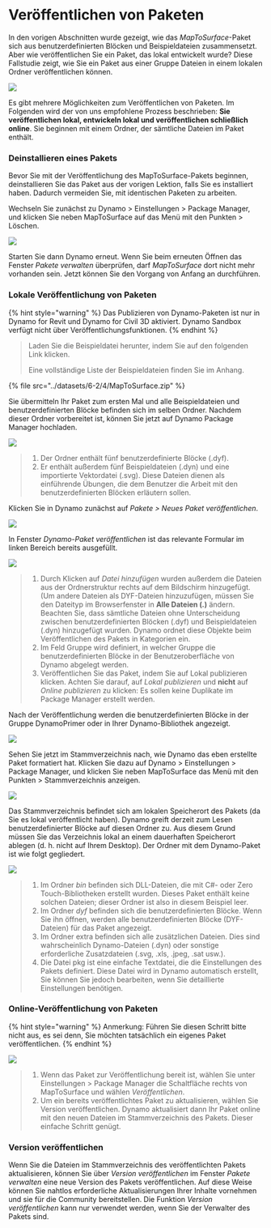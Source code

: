 # Veröffentlichen von Paketen

In den vorigen Abschnitten wurde gezeigt, wie das _MapToSurface_-Paket sich aus benutzerdefinierten Blöcken und Beispieldateien zusammensetzt. Aber wie veröffentlichen Sie ein Paket, das lokal entwickelt wurde? Diese Fallstudie zeigt, wie Sie ein Paket aus einer Gruppe Dateien in einem lokalen Ordner veröffentlichen können.

![](../images/6-2/4/publishapackage-customnodes01.jpg)

Es gibt mehrere Möglichkeiten zum Veröffentlichen von Paketen. Im Folgenden wird der von uns empfohlene Prozess beschrieben: **Sie veröffentlichen lokal, entwickeln lokal und veröffentlichen schließlich online**. Sie beginnen mit einem Ordner, der sämtliche Dateien im Paket enthält.

### Deinstallieren eines Pakets

Bevor Sie mit der Veröffentlichung des MapToSurface-Pakets beginnen, deinstallieren Sie das Paket aus der vorigen Lektion, falls Sie es installiert haben. Dadurch vermeiden Sie, mit identischen Paketen zu arbeiten.

Wechseln Sie zunächst zu Dynamo > Einstellungen > Package Manager, und klicken Sie neben MapToSurface auf das Menü mit den Punkten > Löschen.

![](../images/6-2/4/publishapackage-deletepackage.jpg)

Starten Sie dann Dynamo erneut. Wenn Sie beim erneuten Öffnen das Fenster _Pakete verwalten_ überprüfen, darf _MapToSurface_ dort nicht mehr vorhanden sein. Jetzt können Sie den Vorgang von Anfang an durchführen.

### Lokale Veröffentlichung von Paketen

{% hint style="warning" %} Das Publizieren von Dynamo-Paketen ist nur in Dynamo for Revit und Dynamo for Civil 3D aktiviert. Dynamo Sandbox verfügt nicht über Veröffentlichungsfunktionen. {% endhint %}

> Laden Sie die Beispieldatei herunter, indem Sie auf den folgenden Link klicken.
>
> Eine vollständige Liste der Beispieldateien finden Sie im Anhang.

{% file src="../datasets/6-2/4/MapToSurface.zip" %}

Sie übermitteln Ihr Paket zum ersten Mal und alle Beispieldateien und benutzerdefinierten Blöcke befinden sich im selben Ordner. Nachdem dieser Ordner vorbereitet ist, können Sie jetzt auf Dynamo Package Manager hochladen.

![](../images/6-2/4/publishapackage-publishlocally01.jpg)

> 1. Der Ordner enthält fünf benutzerdefinierte Blöcke (.dyf).
> 2. Er enthält außerdem fünf Beispieldateien (.dyn) und eine importierte Vektordatei (.svg). Diese Dateien dienen als einführende Übungen, die dem Benutzer die Arbeit mit den benutzerdefinierten Blöcken erläutern sollen.

Klicken Sie in Dynamo zunächst auf _Pakete > Neues Paket veröffentlichen_.

![](../images/6-2/4/publishapackage-publishlocally02.jpg)

In Fenster _Dynamo-Paket veröffentlichen_ ist das relevante Formular im linken Bereich bereits ausgefüllt.

![](../images/6-2/4/publishapackage-publishlocally03.jpg)

> 1. Durch Klicken auf _Datei hinzufügen_ wurden außerdem die Dateien aus der Ordnerstruktur rechts auf dem Bildschirm hinzugefügt. (Um andere Dateien als DYF-Dateien hinzuzufügen, müssen Sie den Dateityp im Browserfenster in **Alle Dateien (**_**.**_**)** ändern. Beachten Sie, dass sämtliche Dateien ohne Unterscheidung zwischen benutzerdefinierten Blöcken (.dyf) und Beispieldateien (.dyn) hinzugefügt wurden. Dynamo ordnet diese Objekte beim Veröffentlichen des Pakets in Kategorien ein.
> 2. Im Feld Gruppe wird definiert, in welcher Gruppe die benutzerdefinierten Blöcke in der Benutzeroberfläche von Dynamo abgelegt werden.
> 3. Veröffentlichen Sie das Paket, indem Sie auf Lokal publizieren klicken. Achten Sie darauf, auf _Lokal publizieren_ und **nicht** auf _Online publizieren_ zu klicken: Es sollen keine Duplikate im Package Manager erstellt werden.

Nach der Veröffentlichung werden die benutzerdefinierten Blöcke in der Gruppe DynamoPrimer oder in Ihrer Dynamo-Bibliothek angezeigt.

![](../images/6-2/4/publishapackage-publishlocally04.jpg)

Sehen Sie jetzt im Stammverzeichnis nach, wie Dynamo das eben erstellte Paket formatiert hat. Klicken Sie dazu auf Dynamo > Einstellungen > Package Manager, und klicken Sie neben MapToSurface das Menü mit den Punkten > Stammverzeichnis anzeigen.

![](../images/6-2/4/publishapackage-publishlocally05.jpg)

Das Stammverzeichnis befindet sich am lokalen Speicherort des Pakets (da Sie es lokal veröffentlicht haben). Dynamo greift derzeit zum Lesen benutzerdefinierter Blöcke auf diesen Ordner zu. Aus diesem Grund müssen Sie das Verzeichnis lokal an einem dauerhaften Speicherort ablegen (d. h. nicht auf Ihrem Desktop). Der Ordner mit dem Dynamo-Paket ist wie folgt gegliedert.

![](../images/6-2/4/publishapackage-publishlocally06.jpg)

> 1. Im Ordner _bin_ befinden sich DLL-Dateien, die mit C#- oder Zero Touch-Bibliotheken erstellt wurden. Dieses Paket enthält keine solchen Dateien; dieser Ordner ist also in diesem Beispiel leer.
> 2. Im Ordner _dyf_ befinden sich die benutzerdefinierten Blöcke. Wenn Sie ihn öffnen, werden alle benutzerdefinierten Blöcke (DYF-Dateien) für das Paket angezeigt.
> 3. Im Ordner extra befinden sich alle zusätzlichen Dateien. Dies sind wahrscheinlich Dynamo-Dateien (.dyn) oder sonstige erforderliche Zusatzdateien (.svg, .xls, .jpeg, .sat usw.).
> 4. Die Datei pkg ist eine einfache Textdatei, die die Einstellungen des Pakets definiert. Diese Datei wird in Dynamo automatisch erstellt, Sie können Sie jedoch bearbeiten, wenn Sie detaillierte Einstellungen benötigen.

### Online-Veröffentlichung von Paketen

{% hint style="warning" %} Anmerkung: Führen Sie diesen Schritt bitte nicht aus, es sei denn, Sie möchten tatsächlich ein eigenes Paket veröffentlichen. {% endhint %}

![](../images/6-2/4/publishapackage-publishonline01.jpg)

> 1. Wenn das Paket zur Veröffentlichung bereit ist, wählen Sie unter Einstellungen > Package Manager die Schaltfläche rechts von MapToSurface und wählen _Veröffentlichen_.
> 2. Um ein bereits veröffentlichtes Paket zu aktualisieren, wählen Sie Version veröffentlichen. Dynamo aktualisiert dann Ihr Paket online mit den neuen Dateien im Stammverzeichnis des Pakets. Dieser einfache Schritt genügt.

### Version veröffentlichen

Wenn Sie die Dateien im Stammverzeichnis des veröffentlichten Pakets aktualisieren, können Sie über _Version veröffentlichen_ im Fenster _Pakete verwalten_ eine neue Version des Pakets veröffentlichen. Auf diese Weise können Sie nahtlos erforderliche Aktualisierungen Ihrer Inhalte vornehmen und sie für die Community bereitstellen. Die Funktion _Version veröffentlichen_ kann nur verwendet werden, wenn Sie der Verwalter des Pakets sind.
